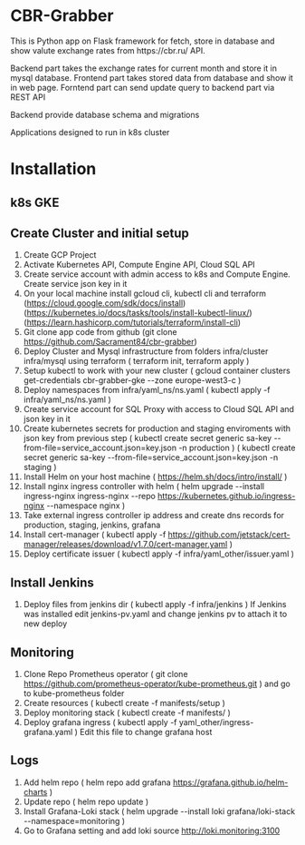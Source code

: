 <h1>CBR-Grabber</h1>
This is Python app on Flask framework for fetch, store in database and show valute exchange rates from https://cbr.ru/ API.

Backend part takes the exchange rates for current month and store it in mysql database.
Frontend part takes stored data from database and show it in web page.
Forntend part can send update query to backend part via  REST API

Backend provide database schema and migrations

Applications designed to run in k8s cluster

# Installation
## k8s GKE
## Create Cluster and initial setup
1. Create GCP Project
2. Activate Kubernetes API, Compute Engine API, Cloud SQL API
3. Create service account with admin access to k8s and Compute Engine. Create service json key in it
4. On your local machine install gcloud cli, kubectl cli and terraform (https://cloud.google.com/sdk/docs/install) (https://kubernetes.io/docs/tasks/tools/install-kubectl-linux/) (https://learn.hashicorp.com/tutorials/terraform/install-cli)
5. Git clone app code from github (git clone https://github.com/Sacrament84/cbr-grabber)
7. Deploy Cluster and Mysql infrastructure from folders infra/cluster infra/mysql using terraform ( terraform init, terraform apply )
8. Setup kubectl to work with your new cluster ( gcloud container clusters get-credentials cbr-grabber-gke --zone europe-west3-c )
9. Deploy namespaces from infra/yaml_ns/ns.yaml ( kubectl apply -f infra/yaml_ns/ns.yaml )
10. Create service account for SQL Proxy with access to Cloud SQL API and json key in it
11. Create kubernetes secrets for production and staging enviroments with json key from previous step ( kubectl create secret generic sa-key --from-file=service_account.json=key.json -n production ) ( kubectl create secret generic sa-key --from-file=service_account.json=key.json -n staging )
12. Install Helm on your host machine ( https://helm.sh/docs/intro/install/ )
13. Install nginx ingress controller with helm ( helm upgrade --install ingress-nginx ingress-nginx --repo https://kubernetes.github.io/ingress-nginx --namespace nginx )
14. Take external ingress controller ip address and create dns records for production, staging, jenkins, grafana 
15. Install cert-manager ( kubectl apply -f https://github.com/jetstack/cert-manager/releases/download/v1.7.0/cert-manager.yaml )
17. Deploy certificate issuer ( kubectl apply -f infra/yaml_other/issuer.yaml )
## Install Jenkins
1. Deploy files from jenkins dir ( kubectl apply -f infra/jenkins ) If Jenkins was installed edit jenkins-pv.yaml and change jenkins pv to attach it to new deploy
## Monitoring
1. Clone Repo Prometheus operator ( git clone https://github.com/prometheus-operator/kube-prometheus.git ) and go to kube-prometheus folder
2. Create resources ( kubectl create -f manifests/setup )
3. Deploy monitoring stack ( kubectl create -f manifests/ )
4. Deploy grafana ingress ( kubectl apply -f yaml_other/ingress-grafana.yaml ) Edit this file to change grafana host
## Logs
1. Add helm repo ( helm repo add grafana https://grafana.github.io/helm-charts )
2. Update repo ( helm repo update )
3. Install Grafana-Loki stack ( helm upgrade --install loki grafana/loki-stack --namespace=monitoring )
4. Go to Grafana setting and add loki source http://loki.monitoring:3100
